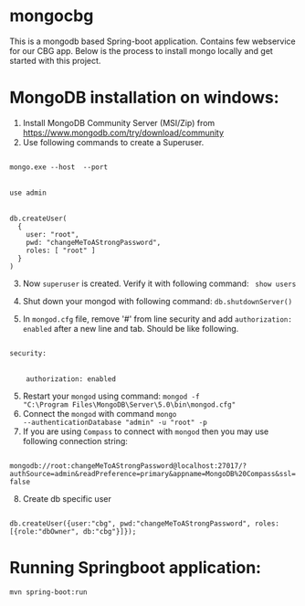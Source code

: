 # mongocbg

This is a mongodb based Spring-boot application. Contains few webservice for our CBG app. Below is the process to install mongo locally and get started with this project.

# MongoDB installation on windows:
1. Install MongoDB Community Server (MSI/Zip) from https://www.mongodb.com/try/download/community
2. Use following commands to create a Superuser.
<p>
<code>
mongo.exe --host <HOSTNAME> --port <PORT>
</code>
<br>
<code>
use admin
</code>
<br>
<code>
db.createUser(
  {
    user: "root",
    pwd: "changeMeToAStrongPassword",
    roles: [ "root" ]
  }
)
</code>
</p>

3. Now `superuser` is created. Verify it with following command: <code> show users </code>
4. Shut down your mongod with following command: <code>db.shutdownServer() </code>


3. In `mongod.cfg` file, remove '#' from line security and add `authorization: enabled` after a new line and tab. Should be like following.
<p>
<code>
security:
</code>
<br>
<code>
&nbsp;&nbsp;&nbsp;&nbsp;authorization: enabled
</code>
</p>

5. Restart your `mongod` using command: <code>mongod -f "C:\Program Files\MongoDB\Server\5.0\bin\mongod.cfg"</code>
6. Connect the `mongod` with command <code>mongo --authenticationDatabase "admin" -u "root" -p</code>
7. If you are using `Compass` to connect with `mongod` then you may use following connection string:
<code>
mongodb://root:changeMeToAStrongPassword@localhost:27017/?authSource=admin&readPreference=primary&appname=MongoDB%20Compass&ssl=false
</code>
  
8. Create db specific user
<code>
db.createUser({user:"cbg", pwd:"changeMeToAStrongPassword", roles:[{role:"dbOwner", db:"cbg"}]});
</code> 
  
# Running Springboot application:
  <code>mvn spring-boot:run</code>
